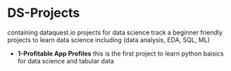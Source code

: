 # DS-Projects
containing dataquest.io projects for data science track a beginner friendly projects to learn data science including (data analysis, EDA, SQL, ML)
- **1-Profitable App Profiles** 
this is the first project to learn python baisics for data science and tabular data 
